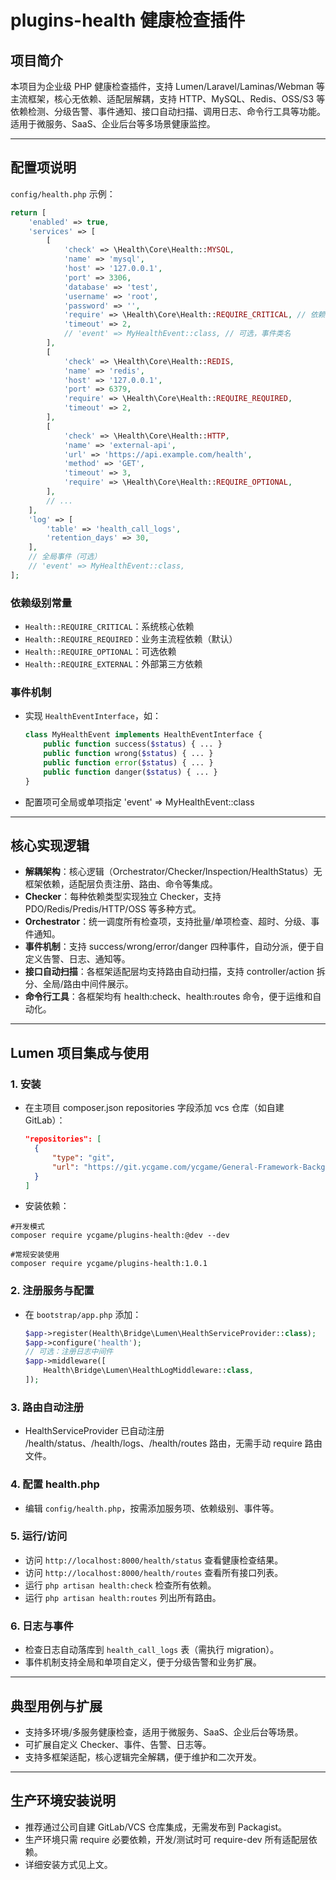 # plugins-health 健康检查插件

## 项目简介

本项目为企业级 PHP 健康检查插件，支持 Lumen/Laravel/Laminas/Webman 等主流框架，核心无依赖、适配层解耦，支持 HTTP、MySQL、Redis、OSS/S3 等依赖检测、分级告警、事件通知、接口自动扫描、调用日志、命令行工具等功能。适用于微服务、SaaS、企业后台等多场景健康监控。

---

## 配置项说明

`config/health.php` 示例：

```php
return [
    'enabled' => true,
    'services' => [
        [
            'check' => \Health\Core\Health::MYSQL,
            'name' => 'mysql',
            'host' => '127.0.0.1',
            'port' => 3306,
            'database' => 'test',
            'username' => 'root',
            'password' => '',
            'require' => \Health\Core\Health::REQUIRE_CRITICAL, // 依赖级别
            'timeout' => 2,
            // 'event' => MyHealthEvent::class, // 可选，事件类名
        ],
        [
            'check' => \Health\Core\Health::REDIS,
            'name' => 'redis',
            'host' => '127.0.0.1',
            'port' => 6379,
            'require' => \Health\Core\Health::REQUIRE_REQUIRED,
            'timeout' => 2,
        ],
        [
            'check' => \Health\Core\Health::HTTP,
            'name' => 'external-api',
            'url' => 'https://api.example.com/health',
            'method' => 'GET',
            'timeout' => 3,
            'require' => \Health\Core\Health::REQUIRE_OPTIONAL,
        ],
        // ...
    ],
    'log' => [
        'table' => 'health_call_logs',
        'retention_days' => 30,
    ],
    // 全局事件（可选）
    // 'event' => MyHealthEvent::class,
];
```

### 依赖级别常量

- `Health::REQUIRE_CRITICAL`：系统核心依赖
- `Health::REQUIRE_REQUIRED`：业务主流程依赖（默认）
- `Health::REQUIRE_OPTIONAL`：可选依赖
- `Health::REQUIRE_EXTERNAL`：外部第三方依赖

### 事件机制

- 实现 `HealthEventInterface`，如：
  ```php
  class MyHealthEvent implements HealthEventInterface {
      public function success($status) { ... }
      public function wrong($status) { ... }
      public function error($status) { ... }
      public function danger($status) { ... }
  }
  ```
- 配置项可全局或单项指定 'event' => MyHealthEvent::class

---

## 核心实现逻辑

- **解耦架构**：核心逻辑（Orchestrator/Checker/Inspection/HealthStatus）无框架依赖，适配层负责注册、路由、命令等集成。
- **Checker**：每种依赖类型实现独立 Checker，支持 PDO/Redis/Predis/HTTP/OSS 等多种方式。
- **Orchestrator**：统一调度所有检查项，支持批量/单项检查、超时、分级、事件通知。
- **事件机制**：支持 success/wrong/error/danger 四种事件，自动分派，便于自定义告警、日志、通知等。
- **接口自动扫描**：各框架适配层均支持路由自动扫描，支持 controller/action 拆分、全局/路由中间件展示。
- **命令行工具**：各框架均有 health:check、health:routes 命令，便于运维和自动化。

---

## Lumen 项目集成与使用

### 1. 安装

- 在主项目 composer.json repositories 字段添加 vcs 仓库（如自建 GitLab）：
  ```json
  "repositories": [
    {
        "type": "git",
        "url": "https://git.ycgame.com/ycgame/General-Framework-Background-Operations/plug_health.git"
    }
  ]
  ```
- 安装依赖：
```shell
#开发模式
composer require ycgame/plugins-health:@dev --dev

#常规安装使用
composer require ycgame/plugins-health:1.0.1
```

### 2. 注册服务与配置

- 在 `bootstrap/app.php` 添加：
  ```php
  $app->register(Health\Bridge\Lumen\HealthServiceProvider::class);
  $app->configure('health');
  // 可选：注册日志中间件
  $app->middleware([
      Health\Bridge\Lumen\HealthLogMiddleware::class,
  ]);
  ```

### 3. 路由自动注册

- HealthServiceProvider 已自动注册 /health/status、/health/logs、/health/routes 路由，无需手动 require 路由文件。

### 4. 配置 health.php

- 编辑 `config/health.php`，按需添加服务项、依赖级别、事件等。

### 5. 运行/访问

- 访问 `http://localhost:8000/health/status` 查看健康检查结果。
- 访问 `http://localhost:8000/health/routes` 查看所有接口列表。
- 运行 `php artisan health:check` 检查所有依赖。
- 运行 `php artisan health:routes` 列出所有路由。

### 6. 日志与事件

- 检查日志自动落库到 `health_call_logs` 表（需执行 migration）。
- 事件机制支持全局和单项自定义，便于分级告警和业务扩展。

---

## 典型用例与扩展

- 支持多环境/多服务健康检查，适用于微服务、SaaS、企业后台等场景。
- 可扩展自定义 Checker、事件、告警、日志等。
- 支持多框架适配，核心逻辑完全解耦，便于维护和二次开发。

---

## 生产环境安装说明

- 推荐通过公司自建 GitLab/VCS 仓库集成，无需发布到 Packagist。
- 生产环境只需 require 必要依赖，开发/测试时可 require-dev 所有适配层依赖。
- 详细安装方式见上文。


